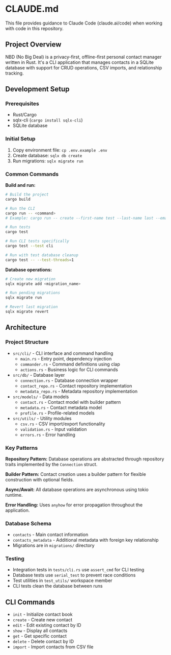 # CLAUDE.md

This file provides guidance to Claude Code (claude.ai/code) when working with code in this repository.

## Project Overview

NBD (No Big Deal) is a privacy-first, offline-first personal contact manager written in Rust. It's a CLI application that manages contacts in a SQLite database with support for CRUD operations, CSV imports, and relationship tracking.

## Development Setup

### Prerequisites
- Rust/Cargo
- sqlx-cli (`cargo install sqlx-cli`)
- SQLite database

### Initial Setup
1. Copy environment file: `cp .env.example .env`
2. Create database: `sqlx db create`
3. Run migrations: `sqlx migrate run`

### Common Commands

**Build and run:**
```bash
# Build the project
cargo build

# Run the CLI
cargo run -- <command>
# Example: cargo run -- create --first-name test --last-name last --email test@test.com

# Run tests
cargo test

# Run CLI tests specifically
cargo test --test cli

# Run with test database cleanup
cargo test -- --test-threads=1
```

**Database operations:**
```bash
# Create new migration
sqlx migrate add <migration_name>

# Run pending migrations
sqlx migrate run

# Revert last migration
sqlx migrate revert
```

## Architecture

### Project Structure
- `src/cli/` - CLI interface and command handling
  - `main.rs` - Entry point, dependency injection
  - `commander.rs` - Command definitions using clap
  - `actions.rs` - Business logic for CLI commands
- `src/db/` - Database layer
  - `connection.rs` - Database connection wrapper
  - `contact_repo.rs` - Contact repository implementation
  - `metadata_repo.rs` - Metadata repository implementation
- `src/models/` - Data models
  - `contact.rs` - Contact model with builder pattern
  - `metadata.rs` - Contact metadata model
  - `profile.rs` - Profile-related models
- `src/utils/` - Utility modules
  - `csv.rs` - CSV import/export functionality
  - `validation.rs` - Input validation
  - `errors.rs` - Error handling

### Key Patterns

**Repository Pattern:** Database operations are abstracted through repository traits implemented by the `Connection` struct.

**Builder Pattern:** Contact creation uses a builder pattern for flexible construction with optional fields.

**Async/Await:** All database operations are asynchronous using tokio runtime.

**Error Handling:** Uses `anyhow` for error propagation throughout the application.

### Database Schema
- `contacts` - Main contact information
- `contacts_metadata` - Additional metadata with foreign key relationship
- Migrations are in `migrations/` directory

### Testing
- Integration tests in `tests/cli.rs` use `assert_cmd` for CLI testing
- Database tests use `serial_test` to prevent race conditions
- Test utilities in `test_utils/` workspace member
- CLI tests clean the database between runs

## CLI Commands
- `init` - Initialize contact book
- `create` - Create new contact
- `edit` - Edit existing contact by ID
- `show` - Display all contacts
- `get` - Get specific contact
- `delete` - Delete contact by ID
- `import` - Import contacts from CSV file